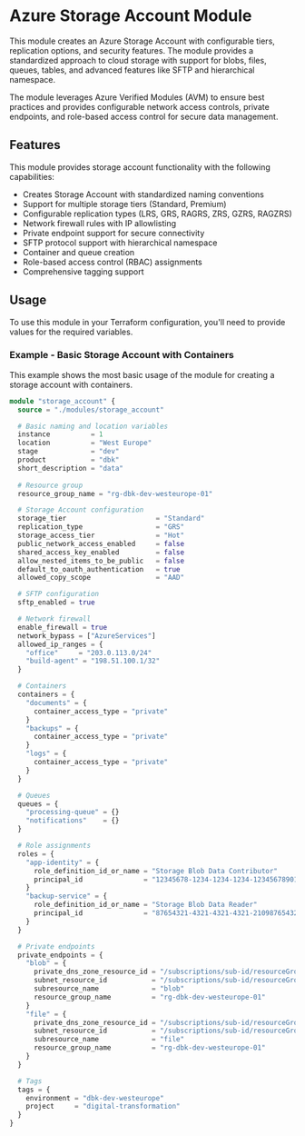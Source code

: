 # Azure Storage Account Module

This module creates an Azure Storage Account with configurable tiers, replication options, and security features. 
The module provides a standardized approach to cloud storage with support for blobs, files, queues, tables, 
and advanced features like SFTP and hierarchical namespace.

The module leverages Azure Verified Modules (AVM) to ensure best practices and provides configurable 
network access controls, private endpoints, and role-based access control for secure data management.

## Features

This module provides storage account functionality with the following capabilities:

- Creates Storage Account with standardized naming conventions
- Support for multiple storage tiers (Standard, Premium)
- Configurable replication types (LRS, GRS, RAGRS, ZRS, GZRS, RAGZRS)
- Network firewall rules with IP allowlisting
- Private endpoint support for secure connectivity
- SFTP protocol support with hierarchical namespace
- Container and queue creation
- Role-based access control (RBAC) assignments
- Comprehensive tagging support

## Usage

To use this module in your Terraform configuration, you'll need to provide values for the required variables.

### Example - Basic Storage Account with Containers

This example shows the most basic usage of the module for creating a storage account with containers.
```terraform
module "storage_account" {
  source = "./modules/storage_account"

  # Basic naming and location variables
  instance          = 1
  location          = "West Europe"
  stage             = "dev"
  product           = "dbk"
  short_description = "data"
  
  # Resource group
  resource_group_name = "rg-dbk-dev-westeurope-01"

  # Storage Account configuration
  storage_tier                      = "Standard"
  replication_type                  = "GRS"
  storage_access_tier               = "Hot"
  public_network_access_enabled     = false
  shared_access_key_enabled         = false
  allow_nested_items_to_be_public   = false
  default_to_oauth_authentication   = true
  allowed_copy_scope                = "AAD"

  # SFTP configuration
  sftp_enabled = true

  # Network firewall
  enable_firewall = true
  network_bypass = ["AzureServices"]
  allowed_ip_ranges = {
    "office"     = "203.0.113.0/24"
    "build-agent" = "198.51.100.1/32"
  }

  # Containers
  containers = {
    "documents" = {
      container_access_type = "private"
    }
    "backups" = {
      container_access_type = "private"
    }
    "logs" = {
      container_access_type = "private"
    }
  }

  # Queues
  queues = {
    "processing-queue" = {}
    "notifications"    = {}
  }

  # Role assignments
  roles = {
    "app-identity" = {
      role_definition_id_or_name = "Storage Blob Data Contributor"
      principal_id               = "12345678-1234-1234-1234-123456789012"
    }
    "backup-service" = {
      role_definition_id_or_name = "Storage Blob Data Reader"
      principal_id               = "87654321-4321-4321-4321-210987654321"
    }
  }

  # Private endpoints
  private_endpoints = {
    "blob" = {
      private_dns_zone_resource_id = "/subscriptions/sub-id/resourceGroups/rg-dns/providers/Microsoft.Network/privateDnsZones/privatelink.blob.core.windows.net"
      subnet_resource_id           = "/subscriptions/sub-id/resourceGroups/rg-network/providers/Microsoft.Network/virtualNetworks/vnet-main/subnets/snet-pe"
      subresource_name             = "blob"
      resource_group_name          = "rg-dbk-dev-westeurope-01"
    }
    "file" = {
      private_dns_zone_resource_id = "/subscriptions/sub-id/resourceGroups/rg-dns/providers/Microsoft.Network/privateDnsZones/privatelink.file.core.windows.net"
      subnet_resource_id           = "/subscriptions/sub-id/resourceGroups/rg-network/providers/Microsoft.Network/virtualNetworks/vnet-main/subnets/snet-pe"
      subresource_name             = "file"
      resource_group_name          = "rg-dbk-dev-westeurope-01"
    }
  }

  # Tags
  tags = {
    environment = "dbk-dev-westeurope"
    project     = "digital-transformation"
  }
}
```
